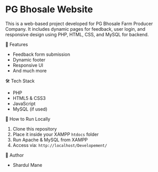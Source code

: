 # PG Bhosale Website

This is a web-based project developed for PG Bhosale Farm Producer Company. It includes dynamic pages for feedback, user login, and responsive design using PHP, HTML, CSS, and MySQL for backend.

 📁 Features
- Feedback form submission
- Dynamic footer
- Responsive UI
- And much more

🛠️ Tech Stack
- PHP
- HTML5 & CSS3
- JavaScript
- MySQL (if used)

🚀 How to Run Locally
1. Clone this repository
2. Place it inside your XAMPP `htdocs` folder
3. Run Apache & MySQL from XAMPP
4. Access via: `http://localhost/Developement/`

📌 Author
- Shardul Mane

